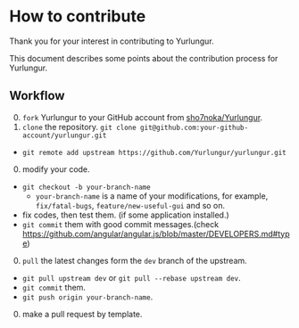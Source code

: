 # How to contribute
Thank you for your interest in contributing to Yurlungur.

This document describes some points about the contribution process for Yurlungur.


## Workflow

0. `fork` Yurlungur to your GitHub account from [sho7noka/Yurlungur](https://github.com/sho7noka/Yurlungur).
0. `clone` the repository. `git clone git@github.com:your-github-account/yurlungur.git`
  - `git remote add upstream https://github.com/Yurlungur/yurlungur.git`
0. modify your code.
  - `git checkout -b your-branch-name`
    - `your-branch-name` is a name of your modifications, for example,
      `fix/fatal-bugs`, `feature/new-useful-gui` and so on.
  - fix codes, then test them. (if some application installed.)
  - `git commit` them with good commit messages.(check https://github.com/angular/angular.js/blob/master/DEVELOPERS.md#type)
0. `pull` the latest changes form the `dev` branch of the upstream.
  - `git pull upstream dev` or `git pull --rebase upstream dev`.
  - `git commit` them.
  - `git push origin your-branch-name`.
0. make a pull request by template.